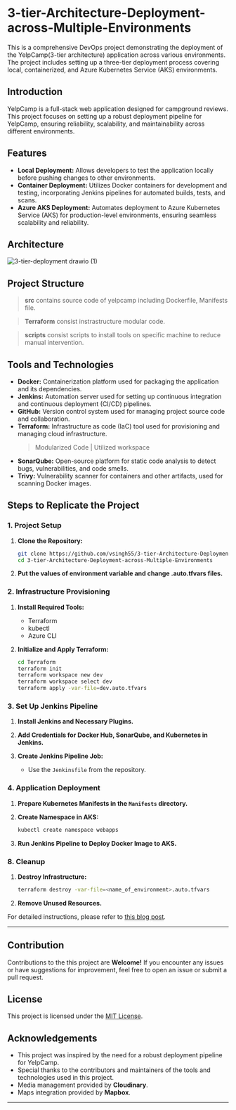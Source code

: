 # 3-tier-Architecture-Deployment-across-Multiple-Environments
This is a comprehensive DevOps project demonstrating the deployment of the YelpCamp(3-tier architecture) application across various environments. The project includes setting up a three-tier deployment process covering local, containerized, and Azure Kubernetes Service (AKS) environments.

## Introduction

YelpCamp is a full-stack web application designed for campground reviews. This project focuses on setting up a robust deployment pipeline for YelpCamp, ensuring reliability, scalability, and maintainability across different environments.

## Features

- **Local Deployment:** Allows developers to test the application locally before pushing changes to other environments.
- **Container Deployment:** Utilizes Docker containers for development and testing, incorporating Jenkins pipelines for automated builds, tests, and scans.
- **Azure AKS Deployment:** Automates deployment to Azure Kubernetes Service (AKS) for production-level environments, ensuring seamless scalability and reliability.

## Architecture
![3-tier-deployment drawio (1)](https://github.com/user-attachments/assets/57e04ae0-7179-481f-a0fb-632e85f8d6c1)


## Project Structure
> **src** contains source code of yelpcamp including Dockerfile, Manifests file.

> **Terraform** consist instrastructure modular code. 

> **scripts** consist scripts to install tools on specific machine to reduce manual intervention.

## Tools and Technologies

- **Docker:** Containerization platform used for packaging the application and its dependencies.
- **Jenkins:** Automation server used for setting up continuous integration and continuous deployment (CI/CD) pipelines.
- **GitHub:** Version control system used for managing project source code and collaboration.
- **Terraform:** Infrastructure as code (IaC) tool used for provisioning and managing cloud infrastructure.
  > Modularized Code  |  Utilized workspace 
- **SonarQube:** Open-source platform for static code analysis to detect bugs, vulnerabilities, and code smells.
- **Trivy:** Vulnerability scanner for containers and other artifacts, used for scanning Docker images.


## Steps to Replicate the Project

### 1. **Project Setup**

1. **Clone the Repository:**
   ```bash
   git clone https://github.com/vsingh55/3-tier-Architecture-Deployment-across-Multiple-Environments.git
   cd 3-tier-Architecture-Deployment-across-Multiple-Environments
   ```

2. **Put the values of environment variable and change .auto.tfvars files.**

### 2. **Infrastructure Provisioning**

1. **Install Required Tools:**
   - Terraform
   - kubectl
   - Azure CLI

2. **Initialize and Apply Terraform:**
   ```bash
   cd Terraform
   terraform init
   terraform workspace new dev
   terraform workspace select dev
   terraform apply -var-file=dev.auto.tfvars
   ```

### 3. **Set Up Jenkins Pipeline**

1. **Install Jenkins and Necessary Plugins.**

2. **Add Credentials for Docker Hub, SonarQube, and Kubernetes in Jenkins.**

3. **Create Jenkins Pipeline Job:**
   - Use the `Jenkinsfile` from the repository.

### 4. **Application Deployment**

1. **Prepare Kubernetes Manifests in the `Manifests` directory.**

2. **Create Namespace in AKS:**
   ```bash
   kubectl create namespace webapps
   ```

3. **Run Jenkins Pipeline to Deploy Docker Image to AKS.**



### 8. **Cleanup**

1. **Destroy Infrastructure:**
   ```bash
   terraform destroy -var-file=<name_of_environment>.auto.tfvars
   ```

2. **Remove Unused Resources.**

For detailed instructions, please refer to [this blog post](https://blogs.vijaysingh.cloud/deploy-trio).

---

<!-- ## Skills Gained

By working on the this project, you will gain valuable experience in:

- Setting up CI/CD pipelines using Jenkins.
- Containerizing applications with Docker.
- Conducting static code analysis and vulnerability scanning.
- Deploying applications to Azure Kubernetes Service (AKS).
- Infrastructure as code (IaC) using Terraform. -->

## Contribution

Contributions to the this project are **Welcome!** If you encounter any issues or have suggestions for improvement, feel free to open an issue or submit a pull request.

## License

This project is licensed under the [MIT License](LICENSE).

## Acknowledgements

- This project was inspired by the need for a robust deployment pipeline for YelpCamp.
- Special thanks to the contributors and maintainers of the tools and technologies used in this project.
- Media management provided by **Cloudinary**.
- Maps integration provided by **Mapbox**.
---